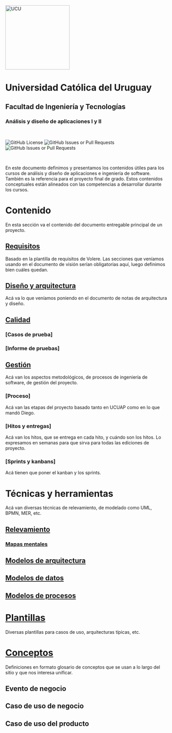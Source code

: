 <img src="https://www.ucu.edu.uy/plantillas/images/logo_ucu.svg" alt="UCU" width="200"/>

# Universidad Católica del Uruguay

## Facultad de Ingeniería y Tecnologías

### Análisis y diseño de aplicaciones I y II

<br/>

![GitHub License](https://img.shields.io/github/license/ucudal/ANDIS_Conceptos)
![GitHub Issues or Pull Requests](https://img.shields.io/github/issues/ucudal/ANDIS_Conceptos)
![GitHub Issues or Pull Requests](https://img.shields.io/github/issues-pr/ucudal/ANDIS_Conceptos)


<br/>

En este documento definimos y presentamos los contenidos útiles para los cursos
de análisis y diseño de aplicaciones e ingeniería de software. También es la
referencia para el proyecto final de grado. Estos contenidos conceptuales están
alineados con las competencias a desarrollar durante los cursos.

# Contenido

En esta sección va el contenido del documento entregable principal de un proyecto.

## [Requisitos](./1_Contenido/1_1_Requisitos.md)

Basado en la plantilla de requisitos de Volere. Las secciones que veníamos
usando en el documento de visión serían obligatorias aquí, luego definimos bien
cuáles quedan.

## [Diseño y arquitectura](./1_Contenido/1_2_Diseño_y_Arquitectura.md)

Acá va lo que veníamos poniendo en el documento de notas de arquitectura y diseño.

## [Calidad](./1_Contenido/1_3_Calidad.md)

### [Casos de prueba]

### [Informe de pruebas]

## [Gestión](./1_Contenido/1_4_Gestión.md)

Acá van los aspectos metodológicos, de procesos de ingeniería de software, de
gestión del proyecto.

### [Proceso]

Acá van las etapas del proyecto basado tanto en UCUAP como en lo que mandó Diego.

### [Hitos y entregas]

Acá van los hitos, que se entrega en cada hito, y cuándo son los hitos. Lo
expresamos en semanas para que sirva para todas las ediciones de proyecto.

### [Sprints y kanbans]

Acá tienen que poner el kanban y los sprints.

# Técnicas y herramientas

Acá van diversas técnicas de relevamiento, de modelado como UML, BPMN, MER, etc.

## [Relevamiento](./2_Tecnicas_y_herramientas/2_1__Relevamiento.md)

### [Mapas mentales](./2_Tecnicas_y_herramientas/2_1_1_Mapas_mentales.md)

## [Modelos de arquitectura](./2_Tecnicas_y_herramientas/2_2_Modelos_de_arquitectura.md)

## [Modelos de datos](./2_Tecnicas_y_herramientas/2_3_Modelos_de_datos.md)

## [Modelos de procesos](./2_Tecnicas_y_herramientas/2_4_Modelos_de_procesos.md)

# [Plantillas](./3_Plantillas/)

Diversas plantillas para casos de uso, arquitecturas típicas, etc.

# [Conceptos](./4_Conceptos/)

Definiciones en formato glosario de conceptos que se usan a lo largo del sitio y
que nos interesa unificar.

## Evento de negocio

## Caso de uso de negocio

## Caso de uso del producto
